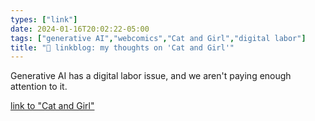 ```yaml
---
types: ["link"]
date: 2024-01-16T20:02:22-05:00
tags: ["generative AI","webcomics","Cat and Girl","digital labor"]
title: "🔗 linkblog: my thoughts on 'Cat and Girl'"
---
```

Generative AI has a digital labor issue, and we aren't paying enough attention to it.

[link to "Cat and Girl"](https://catandgirl.com/4000-of-my-closest-friends/)

